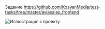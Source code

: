 Задание https://github.com/KosyanMedia/test-tasks/tree/master/aviasales_frontend 



![Иллюстрация к проекту](https://github.com/jon/coolproject/raw/master/image/image.png)